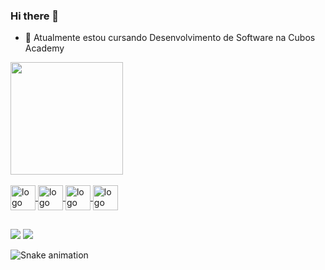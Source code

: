 ### Hi there 👋

- 🌱 Atualmente estou cursando Desenvolvimento de Software na Cubos Academy

<div>
  <a href="https://github.com/RafaelaAmbrosio">
  <img height="180em" src="https://github-readme-stats.vercel.app/api?username=RafaelaAmbrosio&show_icons=true&theme=tokyonight&include_all_commits=true&count_private=true" />
</div>

<div style="display: inline_block"><br>
  <img align="center" alt="logo javascript" height="40" width="40" src="https://cdn.jsdelivr.net/gh/devicons/devicon/icons/javascript/javascript-original.svg" />
   <img align="center" alt="logo HTML" height="40" width="40" src="https://cdn.jsdelivr.net/gh/devicons/devicon/icons/html5/html5-plain.svg" />
   <img align="center" alt="logo CSS" height="40" width="40" src="https://cdn.jsdelivr.net/gh/devicons/devicon/icons/css3/css3-plain.svg" />
   <img align="center" alt="logo Python" height="40" width="40" src="https://cdn.jsdelivr.net/gh/devicons/devicon/icons/python/python-original.svg" />
</div>

##

<div>
  <a href="https://www.linkedin.com/in/rafaela-ambrosio/" target="_blank"><img src="https://img.shields.io/badge/LinkedIn-0077B5?style=for-the-badge&logo=linkedin&logoColor=white" target="_blank"/></a>
  <a href="https://twitter.com/RafaelaAmbros12" target="_blank"><img src="https://img.shields.io/badge/Twitter-1DA1F2?style=for-the-badge&logo=twitter&logoColor=white" target="_blank"/></a>
</div>

![Snake animation](https://github.com/RafaelaAmbrosio/RafaelaAmbrosio)
<!--
**RafaelaAmbrosio/RafaelaAmbrosio** is a ✨ _special_ ✨ repository because its `README.md` (this file) appears on your GitHub profile.

Here are some ideas to get you started:

- 🔭 I’m currently working on ...
- 🌱 I’m currently learning ...
- 👯 I’m looking to collaborate on ...
- 🤔 I’m looking for help with ...
- 💬 Ask me about ...
- 📫 How to reach me: ...
- 😄 Pronouns: ...
- ⚡ Fun fact: ...

tokyonight
https://github.com/anuraghazra/github-readme-stats

https://devicon.dev/

https://dev.to/envoy_/150-badges-for-github-pnk
-->
